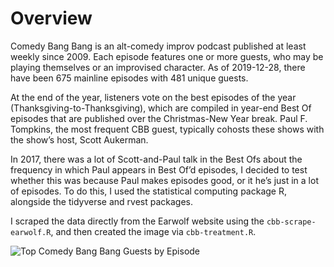 
# Overview

Comedy Bang Bang is an alt-comedy improv podcast published at least
weekly since 2009. Each episode features one or more guests, who may be
playing themselves or an improvised character. As of 2019-12-28, there
have been 675 mainline episodes with 481 unique guests.

At the end of the year, listeners vote on the best episodes of the year
(Thanksgiving-to-Thanksgiving), which are compiled in year-end Best Of
episodes that are published over the Christmas-New Year break. Paul F.
Tompkins, the most frequent CBB guest, typically cohosts these shows
with the show’s host, Scott Aukerman.

In 2017, there was a lot of Scott-and-Paul talk in the Best Ofs about
the frequency in which Paul appears in Best Of’d episodes, I decided to
test whether this was because Paul makes episodes good, or it he’s just
in a lot of episodes. To do this, I used the statistical computing
package R, alongside the tidyverse and rvest packages.

I scraped the data directly from the Earwolf website using the
`cbb-scrape-earwolf.R`, and then created the image via
`cbb-treatment.R`.

![Top Comedy Bang Bang Guests by
Episode](https://github.com/colindouglas/podcasts/blob/master/images/cbb-bestof-plot.png)

